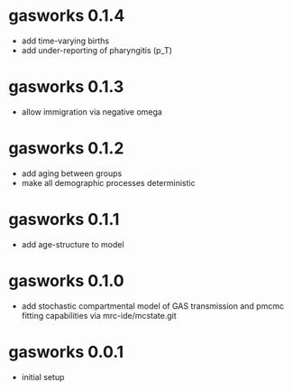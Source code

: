 # gasworks 0.1.4

* add time-varying births
* add under-reporting of pharyngitis (p_T)

# gasworks 0.1.3

* allow immigration via negative omega

# gasworks 0.1.2

* add aging between groups
* make all demographic processes deterministic

# gasworks 0.1.1

* add age-structure to model

# gasworks 0.1.0

* add stochastic compartmental model of GAS transmission and pmcmc fitting
capabilities via mrc-ide/mcstate.git

# gasworks 0.0.1

* initial setup
